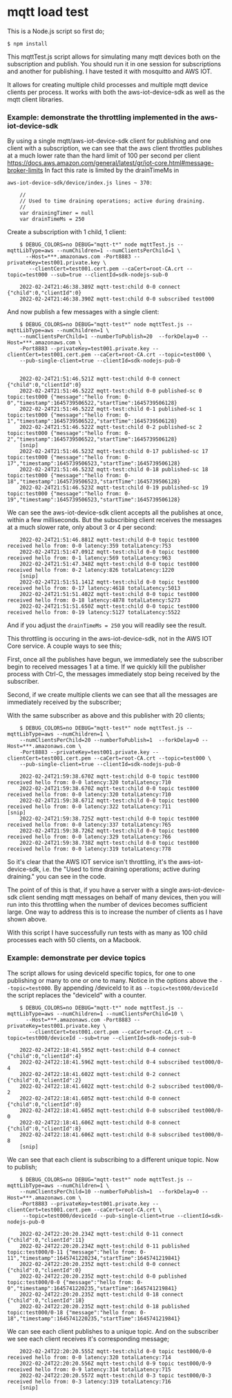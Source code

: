 
# mqtt load test

This is a Node.js script so first do;

    $ npm install

This mqttTest.js script allows for simulating many mqtt devices both on the subscription and publish. You should run it in one session for subscriptions and another for publishing. I have tested it with mosquitto and AWS IOT.

It allows for creating multiple child processes and multiple mqtt device clients per process. It works with both the aws-iot-device-sdk as well as the mqtt client libraries.

### Example: demonstrate the throttling implemented in the aws-iot-device-sdk

By using a single mqtt/aws-iot-device-sdk client for publishing and one client with a subscription, we can see that the aws client throttles publishes at a much lower rate than the hard limit of 100 per second per client https://docs.aws.amazon.com/general/latest/gr/iot-core.html#message-broker-limits In fact this rate is limited by the drainTimeMs in

`aws-iot-device-sdk/device/index.js lines ~ 370:`

```
    //
    // Used to time draining operations; active during draining.
    //
    var drainingTimer = null
    var drainTimeMs = 250
```

Create a subscription with 1 child, 1 client:

```
    $ DEBUG_COLORS=no DEBUG="mqtt-t*" node mqttTest.js --mqttLibType=aws --numChildren=1 --numClientsPerChild=1 \
      --Host=***.amazonaws.com -Port8883 --privateKey=test001.private.key \
       --clientCert=test001.cert.pem --caCert=root-CA.crt --topic=test000 --sub=true --clientId=sdk-nodejs-sub-0

    2022-02-24T21:46:38.389Z mqtt-test:child 0-0 connect {"child":0,"clientId":0}
    2022-02-24T21:46:38.390Z mqtt-test:child 0-0 subscribed test000
```

And now publish a few messages with a single client:

```
    $ DEBUG_COLORS=no DEBUG="mqtt-test*" node mqttTest.js --mqttLibType=aws --numChildren=1 \
    --numClientsPerChild=1 --numberToPublish=20  --forkDelay=0 --Host=***.amazonaws.com \
    -Port8883 --privateKey=test001.private.key --clientCert=test001.cert.pem --caCert=root-CA.crt --topic=test000 \
    --pub-single-client=true --clientId=sdk-nodejs-pub-0


    2022-02-24T21:51:46.521Z mqtt-test:child 0-0 connect {"child":0,"clientId":0}
    2022-02-24T21:51:46.522Z mqtt-test:child 0-0 published-sc 0 topic:test000 {"message":"hello from: 0-0","timestamp":1645739506522,"startTime":1645739506128}
    2022-02-24T21:51:46.522Z mqtt-test:child 0-1 published-sc 1 topic:test000 {"message":"hello from: 0-1","timestamp":1645739506522,"startTime":1645739506128}
    2022-02-24T21:51:46.522Z mqtt-test:child 0-2 published-sc 2 topic:test000 {"message":"hello from: 0-2","timestamp":1645739506522,"startTime":1645739506128}
    [snip]
    2022-02-24T21:51:46.523Z mqtt-test:child 0-17 published-sc 17 topic:test000 {"message":"hello from: 0-17","timestamp":1645739506523,"startTime":1645739506128}
    2022-02-24T21:51:46.523Z mqtt-test:child 0-18 published-sc 18 topic:test000 {"message":"hello from: 0-18","timestamp":1645739506523,"startTime":1645739506128}
    2022-02-24T21:51:46.523Z mqtt-test:child 0-19 published-sc 19 topic:test000 {"message":"hello from: 0-19","timestamp":1645739506523,"startTime":1645739506128}
```
We can see the aws-iot-device-sdk client accepts all the publishes at once, within a few milliseconds. But the subscribing client receives the messages at a much slower rate, only about 3 or 4 per second:
```
    2022-02-24T21:51:46.881Z mqtt-test:child 0-0 topic test000 received hello from: 0-0 latency:359 totalLatency:753
    2022-02-24T21:51:47.091Z mqtt-test:child 0-0 topic test000 received hello from: 0-1 latency:569 totalLatency:963
    2022-02-24T21:51:47.348Z mqtt-test:child 0-0 topic test000 received hello from: 0-2 latency:826 totalLatency:1220
    [snip]
    2022-02-24T21:51:51.141Z mqtt-test:child 0-0 topic test000 received hello from: 0-17 latency:4618 totalLatency:5013
    2022-02-24T21:51:51.402Z mqtt-test:child 0-0 topic test000 received hello from: 0-18 latency:4878 totalLatency:5273
    2022-02-24T21:51:51.650Z mqtt-test:child 0-0 topic test000 received hello from: 0-19 latency:5127 totalLatency:5522
```
And if you adjust the `drainTimeMs = 250` you will readily see the result.

This throttling is occuring in the aws-iot-device-sdk, not in the AWS IOT Core service. A couple ways to see this;

First, once all the publishes have begun, we immediately see the subscriber begin to received messages 1 at a time. If we quickly kill the publisher process with Ctrl-C, the messages immediately stop being received by the subscriber.

Second, if we create multiple clients we can see that all the messages are immediately received by the subscriber;

With the same subscriber as above and this publisher with 20 clients;

```
    $ DEBUG_COLORS=no DEBUG="mqtt-test*" node mqttTest.js --mqttLibType=aws --numChildren=1 \
    --numClientsPerChild=20 --numberToPublish=1  --forkDelay=0 --Host=***.amazonaws.com \
    -Port8883 --privateKey=test001.private.key --clientCert=test001.cert.pem --caCert=root-CA.crt --topic=test000 \
    --pub-single-client=true --clientId=sdk-nodejs-pub-0

    2022-02-24T21:59:38.670Z mqtt-test:child 0-0 topic test000 received hello from: 0-0 latency:320 totalLatency:710
    2022-02-24T21:59:38.670Z mqtt-test:child 0-0 topic test000 received hello from: 0-0 latency:320 totalLatency:710
    2022-02-24T21:59:38.671Z mqtt-test:child 0-0 topic test000 received hello from: 0-0 latency:322 totalLatency:711
[snip]
    2022-02-24T21:59:38.725Z mqtt-test:child 0-0 topic test000 received hello from: 0-0 latency:337 totalLatency:765
    2022-02-24T21:59:38.726Z mqtt-test:child 0-0 topic test000 received hello from: 0-0 latency:329 totalLatency:766
    2022-02-24T21:59:38.738Z mqtt-test:child 0-0 topic test000 received hello from: 0-0 latency:319 totalLatency:778
```
So it's clear that the AWS IOT service isn't throttling, it's the aws-iot-device-sdk, i.e. the "Used to time draining operations; active during draining." you can see in the code.

The point of of this is that, if you have a server with a single aws-iot-device-sdk client sending mqtt messages on behalf of many devices, then you will run into this throttling when the number of devices becomes sufficient large. One way to address this is to increase the number of clients as I have shown above.

With this script I have successfully run tests with as many as 100 child processes each with 50 clients, on a Macbook.

### Example: demonstrate per device topics

The script allows for using deviceId specific topics, for one to one publishing or many to one or one to many. Notice in the options above the `--topic=test000`. By appending /deviceId to it as `--topic=test000/deviceId` the script replaces the "deviceId" with a counter.
```
    $ DEBUG_COLORS=no DEBUG="mqtt-t*" node mqttTest.js --mqttLibType=aws --numChildren=1 --numClientsPerChild=10 \
      --Host=***.amazonaws.com -Port8883 --privateKey=test001.private.key \
       --clientCert=test001.cert.pem --caCert=root-CA.crt --topic=test000/deviceId --sub=true --clientId=sdk-nodejs-sub-0

    2022-02-24T22:18:41.595Z mqtt-test:child 0-4 connect {"child":0,"clientId":4}
    2022-02-24T22:18:41.596Z mqtt-test:child 0-4 subscribed test000/0-4
    2022-02-24T22:18:41.602Z mqtt-test:child 0-2 connect {"child":0,"clientId":2}
    2022-02-24T22:18:41.602Z mqtt-test:child 0-2 subscribed test000/0-2
    2022-02-24T22:18:41.605Z mqtt-test:child 0-0 connect {"child":0,"clientId":0}
    2022-02-24T22:18:41.605Z mqtt-test:child 0-0 subscribed test000/0-0
    2022-02-24T22:18:41.606Z mqtt-test:child 0-8 connect {"child":0,"clientId":8}
    2022-02-24T22:18:41.606Z mqtt-test:child 0-8 subscribed test000/0-8
    [snip]
```
We can see that each client is subscribing to a different unique topic. Now to publish;
```
    $ DEBUG_COLORS=no DEBUG="mqtt-test*" node mqttTest.js --mqttLibType=aws --numChildren=1 \
    --numClientsPerChild=10 --numberToPublish=1  --forkDelay=0 --Host=***.amazonaws.com \
    -Port8883 --privateKey=test001.private.key --clientCert=test001.cert.pem --caCert=root-CA.crt \
     --topic=test000/deviceId --pub-single-client=true --clientId=sdk-nodejs-pub-0

    2022-02-24T22:20:20.234Z mqtt-test:child 0-11 connect {"child":0,"clientId":11}
    2022-02-24T22:20:20.234Z mqtt-test:child 0-11 published topic:test000/0-11 {"message":"hello from: 0-11","timestamp":1645741220234,"startTime":1645741219841}
    2022-02-24T22:20:20.235Z mqtt-test:child 0-0 connect {"child":0,"clientId":0}
    2022-02-24T22:20:20.235Z mqtt-test:child 0-0 published topic:test000/0-0 {"message":"hello from: 0-0","timestamp":1645741220235,"startTime":1645741219841}
    2022-02-24T22:20:20.235Z mqtt-test:child 0-18 connect {"child":0,"clientId":18}
    2022-02-24T22:20:20.235Z mqtt-test:child 0-18 published topic:test000/0-18 {"message":"hello from: 0-18","timestamp":1645741220235,"startTime":1645741219841}
```
We can see each client publishes to a unique topic. And on the subscriber we see each client receives it's corresponding message;
```
    2022-02-24T22:20:20.555Z mqtt-test:child 0-0 topic test000/0-0 received hello from: 0-0 latency:320 totalLatency:714
    2022-02-24T22:20:20.556Z mqtt-test:child 0-9 topic test000/0-9 received hello from: 0-9 latency:314 totalLatency:715
    2022-02-24T22:20:20.557Z mqtt-test:child 0-3 topic test000/0-3 received hello from: 0-3 latency:319 totalLatency:716
    [snip]
```